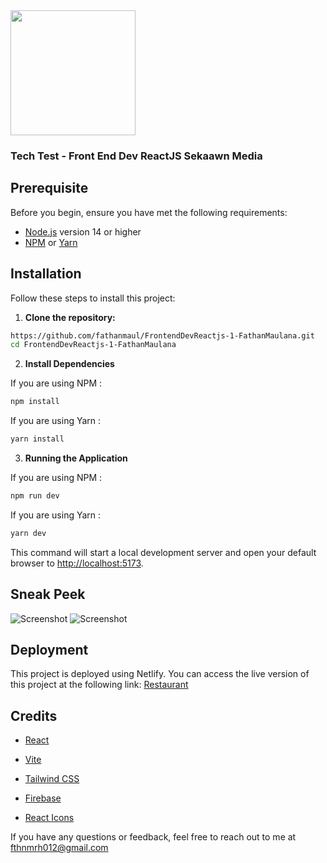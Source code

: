 <img src="https://i.imgur.com/5EQcSWQ.jpeg)" width="200"  />

### Tech Test - Front End Dev ReactJS Sekaawn Media

## Prerequisite

Before you begin, ensure you have met the following requirements:

- [Node.js](https://nodejs.org/) version 14 or higher
- [NPM](https://www.npmjs.com/) or [Yarn](https://yarnpkg.com/)

## Installation

Follow these steps to install this project:

1. **Clone the repository:**

```bash
https://github.com/fathanmaul/FrontendDevReactjs-1-FathanMaulana.git
cd FrontendDevReactjs-1-FathanMaulana
```

2. **Install Dependencies**

If you are using NPM :

```bash
npm install
```

If you are using Yarn :

```bash
yarn install
```

3. **Running the Application**

If you are using NPM :

```bash
npm run dev
```

If you are using Yarn :

```bash
yarn dev
```

This command will start a local development server and open your default browser to [http://localhost:5173](http://localhost:5173`).

## Sneak Peek

![Screenshot](https://i.imgur.com/dWLgvhr.png)
![Screenshot](https://i.imgur.com/NT1LjA8.png)

## Deployment

This project is deployed using Netlify. You can access the live version of this project at the following link: [Restaurant](https://frontenddevreactjs-1-fathanmaulana.netlify.app/)

## Credits

- [React](https://reactjs.org/)
- [Vite](https://vitejs.dev/)

- [Tailwind CSS](https://tailwindcss.com/)
- [Firebase](https://firebase.google.com/)

- [React Icons](https://react-icons.github.io/react-icons/)

If you have any questions or feedback, feel free to reach out to me at [fthnmrh012@gmail.com](mailto:fthnmrh012@gmail.com)

